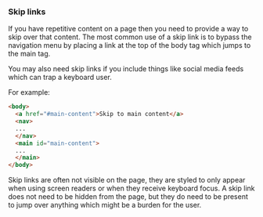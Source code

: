 ### Skip links

If you have repetitive content on a page then you need to provide a way to skip over that content. The most common use of a skip link is to bypass the navigation menu by placing a link at the top of the body tag which jumps to the main tag.

You may also need skip links if you include things like social media feeds which can trap a keyboard user.

For example:
```html
<body>
  <a href="#main-content">Skip to main content</a>
  <nav>
  ...
  </nav>
  <main id="main-content">
  ...
  </main>
</body>
```

Skip links are often not visible on the page, they are styled to only appear when using screen readers or when they receive keyboard focus. A skip link does not need to be hidden from the page, but they do need to be present to jump over anything which might be a burden for the user.
